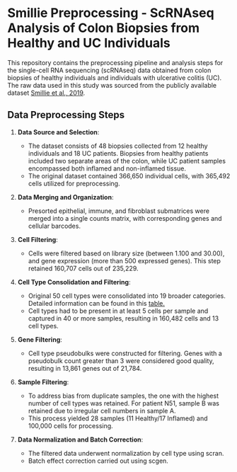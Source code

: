 # Smillie Preprocessing - ScRNAseq Analysis of Colon Biopsies from Healthy and UC Individuals
This repository contains the preprocessing pipeline and analysis steps for the single-cell RNA sequencing (scRNAseq) data obtained from colon biopsies of healthy individuals and individuals with ulcerative colitis (UC). The raw data used in this study was sourced from the publicly available dataset [Smillie et al., 2019](https://doi.org/10.1016/j.cell.2019.06.029).

## Data Preprocessing Steps

1. **Data Source and Selection**:
   - The dataset consists of 48 biopsies collected from 12 healthy individuals and 18 UC patients. Biopsies from healthy patients included two separate areas of the colon, while UC patient samples encompassed both inflamed and non-inflamed tissue.
   - The original dataset contained 366,650 individual cells, with 365,492 cells utilized for preprocessing.

2. **Data Merging and Organization**:
   - Presorted epithelial, immune, and fibroblast submatrices were merged into a single counts matrix, with corresponding genes and cellular barcodes.

3. **Cell Filtering**:
   - Cells were filtered based on library size (between 1.100 and 30.00), and gene expression (more than 500 expressed genes). This step retained 160,707 cells out of 235,229.

4. **Cell Type Consolidation and Filtering**:
   - Original 50 cell types were consolidated into 19 broader categories. Detailed information can be found in this [table.](https://github.com/colomemaria/community-paper/blob/main/data/cell_relabelling.csv)
   - Cell types had to be present in at least 5 cells per sample and captured in 40 or more samples, resulting in 160,482 cells and 13 cell types.

5. **Gene Filtering**:
   - Cell type pseudobulks were constructed for filtering. Genes with a pseudobulk count greater than 3 were considered good quality, resulting in 13,861 genes out of 21,784.

6. **Sample Filtering**:
   - To address bias from duplicate samples, the one with the highest number of cell types was retained. For patient N51, sample B was retained due to irregular cell numbers in sample A.
   - This process yielded 28 samples (11 Healthy/17 Inflamed) and 100,000 cells for processing.

7. **Data Normalization and Batch Correction**:
   - The filtered data underwent normalization by cell type using scran.
   - Batch effect correction carried out using scgen.